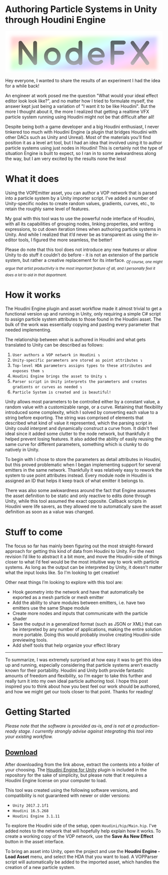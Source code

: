 Authoring Particle Systems in Unity through Houdini Engine
===

![nodefx_icon](assets/textures/nodefx_logo.png)

Hey everyone, I wanted to share the results of an experiment I had the idea for a while back! 

An engineer at work posed me the question "What would your ideal effect editor look look like?", and no matter how I tried to formulate myself, the answer kept just being a variation of "I want it to be like Houdini". But the more I thought about it, the more I realized that getting a realtime VFX particle system running using Houdini might not be that difficult after all!

 Despite being both a game developer and a big Houdini enthusiast, I never tinkered too much with Houdini Engine (a plugin that bridges Houdini with other DACs such as Unity and Unreal). Most of the materials you’ll find position it as a level art tool, but I had an idea that involved using it to author particle systems using just nodes in Houdini! This is certainly not the type of situation Engine is built to expect, so I ran in to some awkwardness along the way, but I am very excited by the results none the less!

What it does
===
Using the VOPEmitter asset, you can author a VOP network that is parsed into a particle system by a Unity importer script. I've added a number of Unity-specific nodes to create random values, gradients, curves, etc., to retain the roughly same level of features.

My goal with this tool was to use the powerful node interface of Houdini, with all its capabilities of grouping nodes, linking properties, and writing expressions, to cut down iteration times when authoring particle systems in Unity. And while I realized that it’d never be as transparent as using the in-editor tools, I figured the more seamless, the better!

Please do note that this tool does not introduce any new features or allow Unity to do stuff it couldn’t do before - it is not an extension of the particle system, but rather a creative replacement for its interface. <sub>*Of course, one might argue that artist productivity is the most important feature of all, and I personally feel it does a lot to aid in that department.*</sub>

How it works
===
The Houdini Engine plugin and asset workflow made it almost trivial to get a functional version up and running in Unity, only requiring a simple C# script to assign particle system attributes to those found in the Houdini asset. The bulk of the work was essentially copying and pasting every parameter that needed implementing.

The relationship between what is authored in Houdini and what gets translated to Unity can be described as follows:

1. `User authors a VOP network in Houdini ↴`
2. `Unity-specific parameters are stored as point attributes ↴`
3. `Top-level HDA parameters assigns types to these attributes and exposes them ↴`
4. `Houdini Engine brings the asset to Unity ↴`
5. `Parser script in Unity interprets the parameters and creates gradients or curves as needed ↴`
6. `Particle System is created and is beautiful!`

Unity allows most parameters to be controlled either by a constant value, a random value with a customizable range, or a curve. Retaining that flexibility introduced some complexity, which I solved by converting each value to a string before exporting. The string was comprised of elements that described what kind of value it represented, which the parsing script in Unity could interpret and dynamically construct a curve from. It didn't feel ideal since it added some clutter to the node network, but thankfully it helped prevent losing features. It also added the ability of easily reusing the same curve for different parameters, something which is clunky to do natively in Unity.

To begin with I chose to store the parameters as detail attributes in Houdini, but this proved problematic when I began implementing support for several emitters in the same network. Thankfully it was relatively easy to rework the system to use point attributes instead. Every module node in Houdini is assigned an ID that helps it keep track of what emitter it belongs to.

There was also some awkwardness around the fact that Engine assumes the asset definition to be static and only reactive to edits done through Unity, while this tool assumed the exact opposite. Callback scripts in Houdini were life savers, as they allowed me to automatically save the asset definition as soon as a value was changed.

Stuff to come
===
The focus so far has mainly been figuring out the most straight-forward approach for getting this kind of data from Houdini to Unity. For the next revision I’d like to abstract it a bit more, and move the Houdini-side of things closer to what I’d feel would be the most intuitive way to work with particle systems. As long as the output can be interpreted by Unity, it doesn't matter what the input looks like. So I'm looking to get creative!

Other neat things I’m looking to explore with this tool are:
* Hook geometry into the network and have that automatically be exported as a mesh particle or mesh emitter
* Add the ability to share modules between emitters, i.e. have two emitters use the same Shape module
* Create more nodes and inputs that communicate with the particle shader
* Save the output in a generalized format (such as JSON or XML) that can be interpreted by any number of applications, making the entire solution more portable. Doing this would probably involve creating Houdini-side previewing tools.
* Add shelf tools that help organize your effect library

---

To summarize, I was extremely surprised at how easy it was to get this idea up and running, especially considering that particle systems aren’t exactly known for their portability. Houdini and Unity both provide fantastic amounts of freedom and flexibility, so I’m eager to take this further and really turn it into my own ideal particle authoring tool. I hope this post inspired you to think about how you best feel our work should be authored, and how we might get our tools closer to that point. Thanks for reading!

Getting Started
===
*Please note that the software is provided as-is, and is not at a production-ready stage. I currently strongly advise against integrating this tool into your existing workflow.*

**[Download](https://github.com/ChrisJ3D/VOP_VFX/archive/master.zip)**
--

After downloading from the link above, extract the contents into a folder of your choosing. The [Houdini Engine for Unity](https://www.sidefx.com/products/houdini-engine/unity-plug-in/) plugin is included in the repository for the sake of simplicity, but please note that it requires a Houdini Engine license on your computer to load.

This tool was created using the following software versions, and compatibility is not guaranteed with newer or older versions:
* `Unity 2017.2.1f1`
* `Houdini 16.5.268`
* `Houdini Engine 3.1.11`

To explore the Houdini side of the setup, open `Houdini/hip/Main.hip`. I've added notes to the network that will hopefully help explain how it works. To create a working copy of the VOP network, use the **Save As New Effect** button in the asset interface.

To bring an asset into Unity, open the project and use the **Houdini Engine - Load Asset** menu, and select the HDA that you want to load. A VOPParser script will automatically be added to the imported asset, which handles the creation of a new particle system.